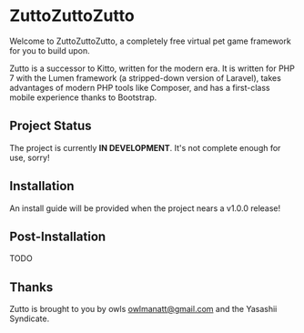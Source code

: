 # ZuttoZuttoZutto
Welcome to ZuttoZuttoZutto, a completely free virtual pet game framework for you to build upon.

Zutto is a successor to Kitto, written for the modern era. It is written for PHP 7 with the Lumen framework (a stripped-down version of Laravel), takes advantages of modern PHP tools like Composer, and has a first-class mobile experience thanks to Bootstrap.

## Project Status
The project is currently **IN DEVELOPMENT**. It's not complete enough for use, sorry!

## Installation
An install guide will be provided when the project nears a v1.0.0 release!

## Post-Installation
TODO

## Thanks
Zutto is brought to you by owls <owlmanatt@gmail.com> and the Yasashii Syndicate.
